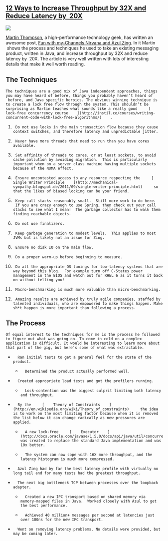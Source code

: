 ## [12 Ways to Increase Throughput by 32X and Reduce Latency by  20X](/blog/2012/5/2/12-ways-to-increase-throughput-by-32x-and-reduce-latency-by.html)

    

    

![](http://farm5.static.flickr.com/4102/4781494225_a6abce3a02_m.jpg)

[Martin Thompson](http://www.linkedin.com/in/martinjthompson), a high-performance technology geek, has written an awesome post,     [Fun with my-Channels Nirvana and Azul Zing](http://mechanical-sympathy.blogspot.co.uk/2012/03/fun-with-my-channels-nirvana-and-azul.html). In it Martin         shows the process and techniques he used to take an existing messaging product, written in Java, and increase throughput by 32X and reduce latency by  20X. The article is very well written with lots of interesting details that make it well worth reading.    

##     The Techniques    

    The techniques are a good mix of Java independent approaches, things you may have heard of before, things you probably haven’t heard of  before, and Java specific heroics. The obvious winning technique is to create a lock free flow through the system. This shouldn’t be surprising as Martin teaches what sounds like a really good     [    lock-free concurrency course    ](http://instil.co/courses/writing-concurrent-code-with-lock-free-algorithms/)    .    

1.      Do not use locks in the main transaction flow because they cause context switches, and therefore latency and unpredictable jitter.    
2.      Never have more threads that need to run than you have cores available.    
3.      Set affinity of threads to cores, or at least sockets, to avoid cache pollution by avoiding migration.  This is particularly important when on a server class machine having multiple sockets because of the NUMA effect.    
4.      Ensure uncontested access to any resource respecting the     [    Single Writer Principle    ](http://mechanical-sympathy.blogspot.de/2011/09/single-writer-principle.html)     so that the likes of biased locking can be your friend.    
5.      Keep call stacks reasonably small.  Still more work to do here.  If you are crazy enough to use Spring, then check out your call stacks to see what I mean!  The garbage collector has to walk them finding reachable objects.    
6.      Do not use finalizers.    
7.      Keep garbage generation to modest levels.  This applies to most JVMs but is likely not an issue for Zing.    
8.      Ensure no disk IO on the main flow.    
9.      Do a proper warm-up before beginning to measure.    
10.      Do all the appropriate OS tunings for low-latency systems that are way beyond this blog.  For example turn off C-States power management in the BIOS and watch out for RHEL 6 as it turns it back on without telling you!    
11.      Macro-benchmarking is much more valuable than micro-benchmarking.    
12.      Amazing results are achieved by truly agile companies, staffed by talented individuals, who are empowered to make things happen. Make sh*t happen is more important than following a process.    

##     The Process    

    Of equal interest to the techniques for me is the process he followed to figure out what was going on. To come in cold on a complex application is difficult. It would be interesting to learn more about that part of the gig, but here’s some of what was extractable.    

*       Ran initial tests to get a general feel for the state of the product.    
    *       Determined the product actually performed well.    
*       Created appropriate load tests and got the profilers running.      
    *       Lock-contention was the biggest culprit limiting both latency and throughput.      
*       By the     [    Theory of Constraints    ](http://en.wikipedia.org/wiki/Theory_of_constraints)     the idea is to work on the most limiting factor because when it is removed the list below it can change radically as new pressures are applied.    
    *       A new lock-free     [    Executor    ](http://docs.oracle.com/javase/1.5.0/docs/api/java/util/concurrent/Executor.html)     was created to replace the standard Java implementation and was 10x better.      
    *       The system can now cope with 16X more throughput, and the latency histogram is much more compressed.    
*       Azul Zing had by far the best latency profile with virtually no long tail and for many tests had the greatest throughput.    
*       The next big bottleneck TCP between processes over the loopback adapter.    
    *       Created a new IPC transport based on shared memory via memory-mapped files in Java.  Worked closely with Azul to get the best performance.    
    *       Achieved 40 million+ messages per second at latencies just over 100ns for the new IPC transport.    
*       Went on removing latency problems. No details were provided, but may be coming later.    

    